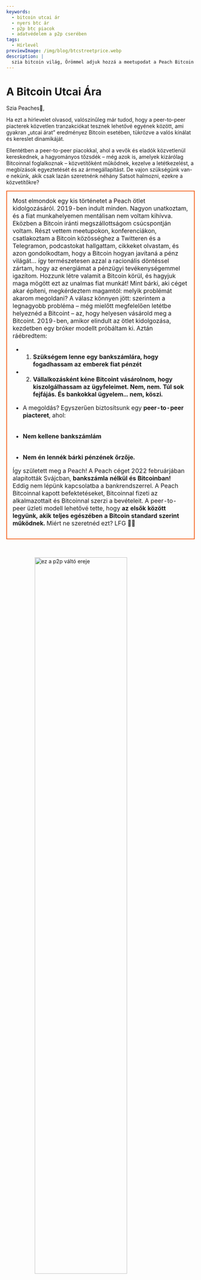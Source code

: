 ```yaml
---
keywords:
  - bitcoin utcai ár
  - nyers btc ár
  - p2p btc piacok
  - adatvédelem a p2p cserében
tags:
  - Hírlevél
previewImage: /img/blog/btcstreetprice.webp
description: |
  szia bitcoin világ, Örömmel adjuk hozzá a meetupodat a Peach Bitcoin alkalmazáshoz!
---
```


# A Bitcoin Utcai Ára

Szia Peaches🍑,

Ha ezt a hírlevelet olvasod, valószínűleg már tudod, hogy a peer-to-peer piacterek közvetlen tranzakciókat tesznek lehetővé egyének között, ami gyakran „utcai árat” eredményez Bitcoin esetében, tükrözve a valós kínálat és kereslet dinamikáját.

Ellentétben a peer-to-peer piacokkal, ahol a vevők és eladók közvetlenül kereskednek, a hagyományos tőzsdék – még azok is, amelyek kizárólag Bitcoinnal foglalkoznak – közvetítőként működnek, kezelve a letétkezelést, a megbízások egyeztetését és az ármegállapítást. De vajon szükségünk van-e nekünk, akik csak lazán szeretnénk néhány Satsot halmozni, ezekre a közvetítőkre?

<table style="width: 100%; max-width: 800px; margin: auto; border-collapse: collapse;">
<td style="border: 2px solid #f56522; padding: 15px; width: 60%; vertical-align: top;">
Most elmondok egy kis történetet a Peach ötlet kidolgozásáról. 2019-ben indult minden. Nagyon unatkoztam, és a fiat munkahelyemen mentálisan nem voltam kihívva. Eközben a Bitcoin iránti megszállottságom csúcspontján voltam. Részt vettem meetupokon, konferenciákon, csatlakoztam a Bitcoin közösséghez a Twitteren és a Telegramon, podcastokat hallgattam, cikkeket olvastam, és azon gondolkodtam, hogy a Bitcoin hogyan javítaná a pénz világát… így természetesen azzal a racionális döntéssel zártam, hogy az energiámat a pénzügyi tevékenységemmel igazítom. Hozzunk létre valamit a Bitcoin körül, és hagyjuk maga mögött ezt az unalmas fiat munkát! Mint bárki, aki céget akar építeni, megkérdeztem magamtól: melyik problémát akarom megoldani? A válasz könnyen jött: szerintem a legnagyobb probléma – még mielőtt megfelelően letétbe helyeznéd a Bitcoint – az, hogy helyesen vásárold meg a Bitcoint. 2019-ben, amikor elindult az ötlet kidolgozása, kezdetben egy bróker modellt próbáltam ki. Aztán ráébredtem:

- 1. **Szükségem lenne egy bankszámlára, hogy fogadhassam az emberek fiat pénzét**
- 2. **Vállalkozásként kéne Bitcoint vásárolnom, hogy kiszolgálhassam az ügyfeleimet. Nem, nem. Túl sok fejfájás. És bankokkal ügyelem... nem, köszi.**

- A megoldás? Egyszerűen biztosítsunk egy **peer-to-peer piacteret**, ahol:
  <br><br>
- **Nem kellene bankszámlám**
  <br><br>
- **Nem én lennék bárki pénzének őrzője.**

Így született meg a Peach! A Peach céget 2022 februárjában alapították Svájcban, **bankszámla nélkül és Bitcoinban!** Eddig nem lépünk kapcsolatba a bankrendszerrel. A Peach Bitcoinnal kapott befektetéseket, Bitcoinnal fizeti az alkalmazottait és Bitcoinnal szerzi a bevételeit. A peer-to-peer üzleti modell lehetővé tette, hogy **az elsők között legyünk, akik teljes egészében a Bitcoin standard szerint működnek.** Miért ne szeretnéd ezt? LFG 🍑🚀
</td>
</table>

<br><br>
<img src="/img/blog/This-is-peer-to-peer.gif" alt="ez a p2p váltó ereje" style="display:block; margin: auto; width: 70%;">
<br><br>

Nos, térjünk vissza a Bitcoin utcai árra… azaz a peer-to-peer árra! Ezt hívom nyers árnak, tiszta árnak, közvetítők nélküli árnak, természetes árnak, ártatlan árnak… annak az árnak, aminél egy egyén úgy dönt, hogy ebben a pontos pillanatban, ebben a pontos helyen és ebben a helyzetben a Bitcoin <X> értékű számára.

A Bitcoin utcai árának fogalma nem teljesen új. 2017-ben Clark Moody bemutatta a [Bitcoin Street Price](https://bitcoin.clarkmoody.com/posts/introducing-bitcoin-street-price?) indexet, melynek célja az volt, hogy nyomon kövesse a peer-to-peer kereskedésben megjelenő Bitcoin értéket különböző helyi valutákban. Ez az kezdeményezés pontosabb képet kívánt adni a Bitcoin készpénzértékéről különböző régiókban. Sajnos ezek az adatok már nem léteznek a támogatás és erőforrások hiánya miatt, de az olyan platformok, mint a Peach Bitcoin, továbbra is azon dolgoznak, hogy a peer-to-peer ár az igazi Bitcoin ár legyen.

NÉZD MEG MOST az [új kezdőoldalunkat](https://peachbitcoin.com/) hogy felfedezd a Peach-en az elmúlt 24h / 15d / 30d EUR, CHF, USD szerinti ATH-t a Bitcoin utcai árából!  
Hogyan számoljuk ki? A Peach-en lezárt összes tranzakció átlagárát vesszük.

<div style="border: 2px solid orange; padding: 10px; text-align: center;">
    <strong>INTEGRÁLD & JÁTSSZ</strong> a Bitcoin Peer-to-Peer Ár API-nkkal:
</div>

:::buttons
[Bitcoin Peer-to-Peer Ár API](https://docs.peachbitcoin.com/#ath-price)
:::

KÉPZELD EL! Észrevetted, hogy  
a Bitcoin ára **gyakran magasabb** a peer-to-peer piactéren! Miért? Mert nyers, és nincs az a bürokratikus azonosítás, meg a KYC hülyeség!  
Ezért ésszerű arbitrázsolni vagy Bitcoint eladni a Peach-en. És… **INGYENES!!** Töltsd le az appot és tedd közzé az eladási ajánlatodat most!

<div style="text-align: center;">
  <video controls style="max-width: 100%; height: auto;">
    <source src="/img/blog/P2P-Price-promo.mp4" type="video/mp4">
    A böngésződ nem támogatja a videóelemet.
  </video>
</div>

Nézd meg, mit jelent a peer-to-peer a valóságban is:

Az emberek rendkívül anonim módon, KÉSZPÉNZÉRT cserélnek Bitcoint, miközben Bitcoin meetupokon vesznek részt! Itt láthatsz egy francia meetupot, [Bitcoin Metz!](https://x.com/btc_metz/status/1883220185504727229?s=46). Üdvözlet nekik! A Peach az escrow szolgáltatásával és az ajánlatkereső platformjával segíti a cserét. Köszönet a BitcoinMetz-nek, hogy bemutatta a Peach-et! Igazi megtiszteltetés számunkra.

![](/img/blog/tradecashforsat/tradeforsat.png)

Ennyi volt tőlem, Peaches!

Üdvözlettel,

@ProofofSteph

Tedd a Peer-to-Peer Sats halmozást az új normává,

Oszd meg a referral kódodat a barátaiddal

Ők kapnak 1 ingyenes vételi tranzakciót, te pedig referral pontokat gyűjtesz, melyeket sats-ra és más jutalmakra válthatsz be.

## ⚠️ ÚJ PEACH VERZIÓ, MOST ELÉRHETŐ 0.5.3 (265) ⚠️

:::figures 3
![finanszírozz akár 21 azonnali eladási ajánlatot](/img/blog/tradecashforsat/fundmore.png)

![soha ne oszd meg a jelszó mondatodat](/img/blog/tradecashforsat/nevershare.png)

![sötét mód a Peach-en](/img/blog/tradecashforsat/darkmode.png)
:::

**SOHA, DE SOHA NE OSZD MEG A SEEDED, MÉG AZ ANYUKÁDNÁL SEM!**

## MÁS HÍREK: A PEACH LIGHTNING NETWORK⚡ CSOMÓPONTJA ONLINE VAN!

![light peach](/img/blog/tradecashforsat/lightpeach.png)

- Nézd meg a kapcsolati adatokat Clearnet-en és Tor-on [itt](https://ln.peachbitcoin.com/embed/FHQuQDFDUngLDXY2n36R6JjP5FgLHKFNF7MDMTUHR8bX/BTC/ln)
- A lightning címünk: **hello@ln.peachbitcoin.com** 🤗

A Peach egy nagyon kicsi csapat. Minden segítséget és támogatást nagyra értékelünk!  
Szeretnél partner lenni velünk? Szeretnél segíteni a promócióban?  
Csatlakoznál a csapathoz helyi vagy regionális Peach Brand nagykövetként? 👀  
Lépj kapcsolatba velünk most!

:::buttons
[Küldj üzenetet!](mailto:hello@peachbitcoin.com)
:::

<table style="width: 100%; max-width: 800px; margin: auto; border-collapse: collapse;">
  <tr>
    <td style="border: 2px solid #E4572E; padding: 15px; width: 60%; vertical-align: top;">
      <div style="word-wrap: break-word; font-size: 16px; line-height: 1.5;">
        <strong>Szervezel meetupokat?<br>
        Van Bitcoin boltod?<br>
        Esetleg rendezvényeket/konferenciákat szervezel?</strong>
        <br><br>
        Integráld az eseményedet vagy boltodat az alkalmazásunkba, hogy megkönnyítsd a KÉSZPÉNZES cseréket a helyszíneden.
        <ul>
          <li>Érd el, hogy a meetupodon lebonyolított készpénzes ügyletekből 100%-os bevételt szerezz!</li>
          <li>Kapsz egyedi referral kódot, ajándékokat, szórólapokat és teljes támogatást az anonim kereskedelem oktatásához.</li>
        </ul>
        Küldj egy e-mailt a <strong style="color: #E4572E;">#CASH4SATS</strong} címmel, hogy megkapd az összes infót.
      </div>
    </td>
    <td style="padding-left: 20px; width: 40%; text-align: center; vertical-align: top;">
      <img src="/img/blog/tradecashforsat/img1.png" alt="Meetup kép" style="max-width: 100%; height: auto;">
      <br><br>
      <a href="#" style="display: inline-block; background-color: #E4572E; color: white; padding: 10px 20px; text-decoration: none; font-weight: bold; border-radius: 5px;">FOGADD MEG A MEETUPOT A PEACH-EN</a>
    </td>
  </tr>
</table>

<br><br>

![folytasd a sats gyűjtést!](/img/blog/tradecashforsat/keepstacking.png)
